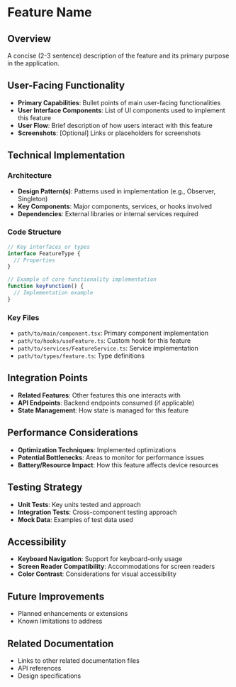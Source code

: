 # Feature Name

## Overview
A concise (2-3 sentence) description of the feature and its primary purpose in the application.

## User-Facing Functionality
- **Primary Capabilities**: Bullet points of main user-facing functionalities
- **User Interface Components**: List of UI components used to implement this feature
- **User Flow**: Brief description of how users interact with this feature
- **Screenshots**: [Optional] Links or placeholders for screenshots 

## Technical Implementation

### Architecture
- **Design Pattern(s)**: Patterns used in implementation (e.g., Observer, Singleton)
- **Key Components**: Major components, services, or hooks involved
- **Dependencies**: External libraries or internal services required

### Code Structure
```typescript
// Key interfaces or types
interface FeatureType {
  // Properties
}

// Example of core functionality implementation
function keyFunction() {
  // Implementation example
}
```

### Key Files
- `path/to/main/component.tsx`: Primary component implementation
- `path/to/hooks/useFeature.ts`: Custom hook for this feature
- `path/to/services/FeatureService.ts`: Service implementation
- `path/to/types/feature.ts`: Type definitions

## Integration Points
- **Related Features**: Other features this one interacts with
- **API Endpoints**: Backend endpoints consumed (if applicable)
- **State Management**: How state is managed for this feature

## Performance Considerations
- **Optimization Techniques**: Implemented optimizations
- **Potential Bottlenecks**: Areas to monitor for performance issues
- **Battery/Resource Impact**: How this feature affects device resources

## Testing Strategy
- **Unit Tests**: Key units tested and approach
- **Integration Tests**: Cross-component testing approach
- **Mock Data**: Examples of test data used

## Accessibility
- **Keyboard Navigation**: Support for keyboard-only usage
- **Screen Reader Compatibility**: Accommodations for screen readers
- **Color Contrast**: Considerations for visual accessibility

## Future Improvements
- Planned enhancements or extensions
- Known limitations to address

## Related Documentation
- Links to other related documentation files
- API references
- Design specifications 